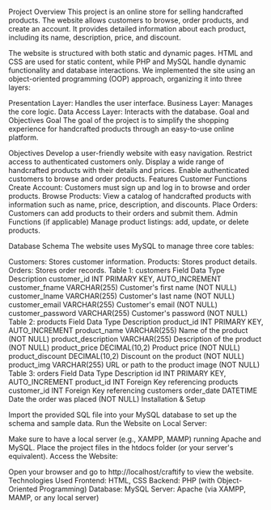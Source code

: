 Project Overview
This project is an online store for selling handcrafted products. The website allows customers to browse, order products, and create an account. It provides detailed information about each product, including its name, description, price, and discount.

The website is structured with both static and dynamic pages. HTML and CSS are used for static content, while PHP and MySQL handle dynamic functionality and database interactions. We implemented the site using an object-oriented programming (OOP) approach, organizing it into three layers:

Presentation Layer: Handles the user interface.
Business Layer: Manages the core logic.
Data Access Layer: Interacts with the database.
Goal and Objectives
Goal
The goal of the project is to simplify the shopping experience for handcrafted products through an easy-to-use online platform.

Objectives
Develop a user-friendly website with easy navigation.
Restrict access to authenticated customers only.
Display a wide range of handcrafted products with their details and prices.
Enable authenticated customers to browse and order products.
Features
Customer Functions
Create Account: Customers must sign up and log in to browse and order products.
Browse Products: View a catalog of handcrafted products with information such as name, price, description, and discounts.
Place Orders: Customers can add products to their orders and submit them.
Admin Functions (if applicable)
Manage product listings: add, update, or delete products.

                 
Database Schema
The website uses MySQL to manage three core tables:

Customers: Stores customer information.
Products: Stores product details.
Orders: Stores order records.
Table 1: customers
Field	Data Type	Description
customer_id	INT	PRIMARY KEY, AUTO_INCREMENT
customer_fname	VARCHAR(255)	Customer's first name (NOT NULL)
customer_lname	VARCHAR(255)	Customer's last name (NOT NULL)
customer_email	VARCHAR(255)	Customer's email (NOT NULL)
customer_password	VARCHAR(255)	Customer's password (NOT NULL)
Table 2: products
Field	Data Type	Description
product_id	INT	PRIMARY KEY, AUTO_INCREMENT
product_name	VARCHAR(255)	Name of the product (NOT NULL)
product_description	VARCHAR(255)	Description of the product (NOT NULL)
product_price	DECIMAL(10,2)	Product price (NOT NULL)
product_discount	DECIMAL(10,2)	Discount on the product (NOT NULL)
product_img	VARCHAR(255)	URL or path to the product image (NOT NULL)
Table 3: orders
Field	Data Type	Description
id	INT	PRIMARY KEY, AUTO_INCREMENT
product_id	INT	Foreign Key referencing products
customer_id	INT	Foreign Key referencing customers
order_date	DATETIME	Date the order was placed (NOT NULL)
Installation & Setup

Import the provided SQL file into your MySQL database to set up the schema and sample data.
Run the Website on Local Server:

Make sure to have a local server (e.g., XAMPP, MAMP) running Apache and MySQL.
Place the project files in the htdocs folder (or your server's equivalent).
Access the Website:

Open your browser and go to http://localhost/craftify to view the website.
Technologies Used
Frontend: HTML, CSS
Backend: PHP (with Object-Oriented Programming)
Database: MySQL
Server: Apache (via XAMPP, MAMP, or any local server)
